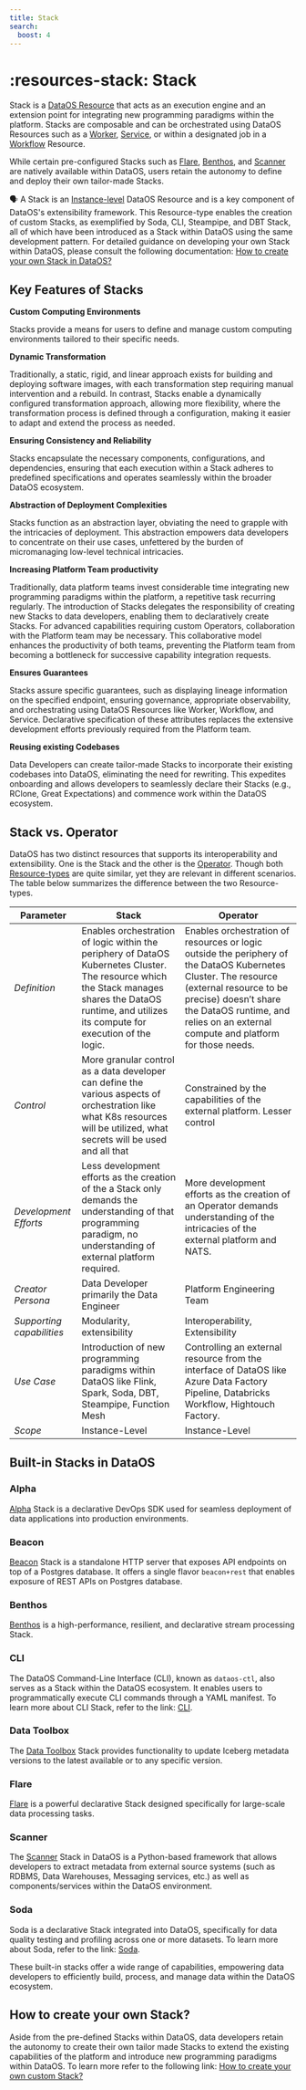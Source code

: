 ```yaml
---
title: Stack
search:
  boost: 4
---
```


# :resources-stack: Stack

Stack is a [DataOS Resource](../resources.md) that acts as an execution engine and an extension point for integrating new programming paradigms within the platform. Stacks are composable and can be orchestrated using DataOS Resources such as a [Worker](./worker.md), [Service](./service.md), or within a designated job in a [Workflow](./workflow.md) Resource.

While certain pre-configured Stacks such as [Flare](./stacks/flare.md), [Benthos](./stacks/benthos.md), and [Scanner](./stacks/scanner.md) are natively available within DataOS, users retain the autonomy to define and deploy their own tailor-made Stacks.

<aside class="callout">

🗣️ A Stack is an <a href="/resources/types_of_dataos_resources/#instance-level-resources">Instance-level</a> DataOS Resource and is a key component of DataOS's extensibility framework. This Resource-type enables the creation of custom Stacks, as exemplified by Soda, CLI, Steampipe, and DBT Stack, all of which have been introduced as a Stack within DataOS using the same development pattern. For detailed guidance on developing your own Stack within DataOS, please consult the following documentation: <a href = "/resources/stacks/custom_stacks/">How to create your own Stack in DataOS?</a>

</aside>

## Key Features of Stacks

**Custom Computing Environments**

Stacks provide a means for users to define and manage custom computing environments tailored to their specific needs.

**Dynamic Transformation**

Traditionally, a static, rigid, and linear approach exists for building and deploying software images, with each transformation step requiring manual intervention and a rebuild. In contrast, Stacks enable a dynamically configured transformation approach, allowing more flexibility, where the transformation process is defined through a configuration, making it easier to adapt and extend the process as needed.

**Ensuring Consistency and Reliability**

Stacks encapsulate the necessary components, configurations, and dependencies, ensuring that each execution within a Stack adheres to predefined specifications and operates seamlessly within the broader DataOS ecosystem.

**Abstraction of Deployment Complexities**

Stacks function as an abstraction layer, obviating the need to grapple with the intricacies of deployment. This abstraction empowers data developers to concentrate on their use cases, unfettered by the burden of micromanaging low-level technical intricacies.

**Increasing Platform Team productivity**

Traditionally, data platform teams invest considerable time integrating new programming paradigms within the platform, a repetitive task recurring regularly. The introduction of Stacks delegates the responsibility of creating new Stacks to data developers, enabling them to declaratively create Stacks. For advanced capabilities requiring custom Operators, collaboration with the Platform team may be necessary. This collaborative model enhances the productivity of both teams, preventing the Platform team from becoming a bottleneck for successive capability integration requests.

**Ensures Guarantees**

Stacks assure specific guarantees, such as displaying lineage information on the specified endpoint, ensuring governance, appropriate observability, and orchestrating using DataOS Resources like Worker, Workflow, and Service. Declarative specification of these attributes replaces the extensive development efforts previously required from the Platform team.

**Reusing existing Codebases**

Data Developers can create tailor-made Stacks to incorporate their existing codebases into DataOS, eliminating the need for rewriting. This expedites onboarding and allows developers to seamlessly declare their Stacks (e.g., RClone, Great Expectations) and commence work within the DataOS ecosystem.

## Stack vs. Operator

DataOS has two distinct resources that supports its interoperability and extensibility. One is the Stack and the other is the [Operator](./operator.md). Though both [Resource-types](./types_of_dataos_resources.md) are quite similar, yet they are relevant in different scenarios. The table below summarizes the difference between the two Resource-types.

| Parameter | Stack | Operator |
| --- | --- | --- |
| *Definition* | Enables orchestration of logic within the periphery of DataOS Kubernetes Cluster. The resource which the Stack manages shares the DataOS runtime, and utilizes its compute for execution of the logic. | Enables orchestration of resources or logic outside the periphery of the DataOS Kubernetes Cluster. The resource (external resource to be precise) doesn’t share the DataOS runtime, and relies on an external compute and platform for those needs. |
| *Control* | More granular control as a data developer can define the various aspects of orchestration like what K8s resources will be utilized, what secrets will be used and all that   | Constrained by the capabilities of the external platform. Lesser control |
| *Development Efforts* | Less development efforts as the creation of the a Stack only demands the understanding of that programming paradigm, no understanding of external platform required. | More development efforts as the creation of an Operator demands understanding of the intricacies of the external platform and NATS. |
| *Creator Persona* | Data Developer primarily the Data Engineer | Platform Engineering Team  |
| *Supporting capabilities* | Modularity, extensibility | Interoperability, Extensibility  |
| *Use Case* | Introduction of new programming paradigms within DataOS like Flink, Spark, Soda, DBT, Steampipe, Function Mesh | Controlling an external resource from the interface of DataOS like Azure Data Factory Pipeline, Databricks Workflow, Hightouch Factory. |
| *Scope* | Instance-Level | Instance-Level |

## Built-in Stacks in DataOS


### **Alpha**

[Alpha](./stacks/alpha.md) Stack is a declarative DevOps SDK used for seamless deployment of data applications into production environments.

### **Beacon**

[Beacon](./stacks/beacon.md) Stack is a standalone HTTP server that exposes API endpoints on top of a Postgres database. It offers a single flavor `beacon+rest` that enables exposure of REST APIs on Postgres database.


### **Benthos**

[Benthos](./stacks/benthos.md) is a high-performance, resilient, and declarative stream processing Stack.

### **CLI**

The DataOS Command-Line Interface (CLI), known as `dataos-ctl`, also serves as a Stack within the DataOS ecosystem. It enables users to programmatically execute CLI commands through a YAML manifest. To learn more about CLI Stack, refer to the link: [CLI](./stacks/cli_stack.md).


### **Data Toolbox**

The [Data Toolbox](./stacks/data_toolbox.md) Stack provides functionality to update Iceberg metadata versions to the latest available or to any specific version.

### **Flare**

[Flare](./stacks/flare.md) is a powerful declarative Stack designed specifically for large-scale data processing tasks.


### **Scanner**

The [Scanner](./stacks/scanner.md) Stack in DataOS is a Python-based framework that allows developers to extract metadata from external source systems (such as RDBMS, Data Warehouses, Messaging services, etc.) as well as components/services within the DataOS environment.

### **Soda**

Soda is a declarative Stack integrated into DataOS, specifically for data quality testing and profiling across one or more datasets. To learn more about Soda, refer to the link: [Soda](./stacks/soda.md).


These built-in stacks offer a wide range of capabilities, empowering data developers to efficiently build, process, and manage data within the DataOS ecosystem.



## How to create your own Stack?

Aside from the pre-defined Stacks within DataOS, data developers retain the autonomy to create their own tailor made Stacks to extend the existing capabilities of the platform and introduce new programming paradigms within DataOS. To learn more refer to the following link: [How to create your own custom Stack?](./stacks/custom_stacks.md)


